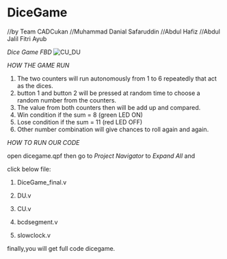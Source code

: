 # DiceGame
//by Team CADCukan
//Muhammad Danial Safaruddin
//Abdul Hafiz
//Abdul Jalil Fitri Ayub

*Dice Game FBD*
![CU_DU](https://user-images.githubusercontent.com/87671629/126257456-cd6acae7-6268-44da-a29b-b713021d006c.png)

*HOW THE GAME RUN*
1. The two counters will run autonomously from 1 to 6 repeatedly that act as the dices.
2. button 1 and button 2 will be pressed at random time to choose a random number from the counters.
3. The value from both counters then will be add up and compared.
4. Win condition if the sum = 8 (green LED ON)
5. Lose condition if the sum = 11 (red LED OFF)
6. Other number combination will give chances to roll again and again.

*HOW TO RUN OUR CODE*

open dicegame.qpf
then go to *Project Navigator* to *Expand All* and 

click below file:

1. DiceGame_final.v

2. DU.v

3. CU.v

4. bcdsegment.v

5. slowclock.v

finally,you will get full code dicegame.
